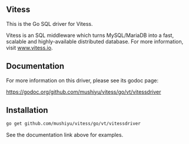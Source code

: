 ## Vitess

This is the Go SQL driver for Vitess.

Vitess is an SQL middleware which turns MySQL/MariaDB into a fast, scalable and
highly-available distributed database.
For more information, visit www.vitess.io.

## Documentation

For more information on this driver, please see its godoc page:

https://godoc.org/github.com/mushiyu/vitess/go/vt/vitessdriver

## Installation

```sh
go get github.com/mushiyu/vitess/go/vt/vitessdriver
```

See the documentation link above for examples.
